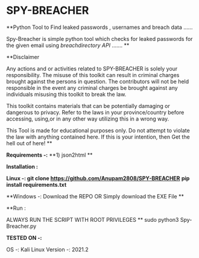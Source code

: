 # SPY-BREACHER
**Python Tool to Find leaked passwords , usernames and breach data ......

Spy-Breacher is simple python tool which checks for leaked passwords for the given email using _breachdirectory API_ ....... **

**Disclaimer

Any actions and or activities related to SPY-BREACHER is solely your responsibility. The misuse of this toolkit can result in criminal charges brought against the persons in question. The contributors will not be held responsible in the event any criminal charges be brought against any individuals misusing this toolkit to break the law.

This toolkit contains materials that can be potentially damaging or dangerous to privacy. Refer to the laws in your province/country before accessing, using,or in any other way utilizing this in a wrong way.

This Tool is made for educational purposes only. Do not attempt to violate the law with anything contained here. If this is your intention, then Get the hell out of here!
**

**Requirements -:**
**1) json2html **

**Installation :**

**Linux -: git clone https://github.com/Anupam2808/SPY-BREACHER**
           **pip install requirements.txt**

**Windows -: Download the REPO OR Simply download the EXE File **

**Run :

ALWAYS RUN THE SCRIPT WITH ROOT PRIVILEGES
**
sudo python3 Spy-Breacher.py

**TESTED ON -:**

OS -: Kali Linux 
Version -: 2021.2




